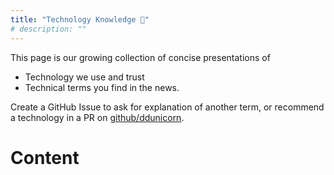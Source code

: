 ```yaml
---
title: "Technology Knowledge 🦄"
# description: ""
---
```


This page is our growing collection of concise presentations of

- Technology we use and trust
- Technical terms you find in the news.

Create a GitHub Issue to ask for explanation of another term, or recommend a technology in a PR on [github/ddunicorn](https://github.com/ddunicorn/technology-knowledge.hugo).

# Content